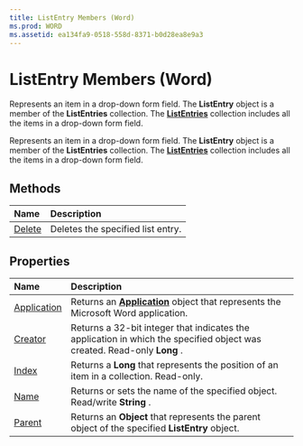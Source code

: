 ```yaml
---
title: ListEntry Members (Word)
ms.prod: WORD
ms.assetid: ea134fa9-0518-558d-8371-b0d28ea8e9a3
---
```



# ListEntry Members (Word)
Represents an item in a drop-down form field. The  **ListEntry** object is a member of the **ListEntries** collection. The **[ListEntries](listentries-object-word.md)** collection includes all the items in a drop-down form field.

Represents an item in a drop-down form field. The  **ListEntry** object is a member of the **ListEntries** collection. The **[ListEntries](listentries-object-word.md)** collection includes all the items in a drop-down form field.


## Methods



|**Name**|**Description**|
|:-----|:-----|
|[Delete](listentry-delete-method-word.md)|Deletes the specified list entry.|

## Properties



|**Name**|**Description**|
|:-----|:-----|
|[Application](listentry-application-property-word.md)|Returns an  **[Application](application-object-word.md)** object that represents the Microsoft Word application.|
|[Creator](listentry-creator-property-word.md)|Returns a 32-bit integer that indicates the application in which the specified object was created. Read-only  **Long** .|
|[Index](listentry-index-property-word.md)|Returns a  **Long** that represents the position of an item in a collection. Read-only.|
|[Name](listentry-name-property-word.md)|Returns or sets the name of the specified object. Read/write  **String** .|
|[Parent](listentry-parent-property-word.md)|Returns an  **Object** that represents the parent object of the specified **ListEntry** object.|

